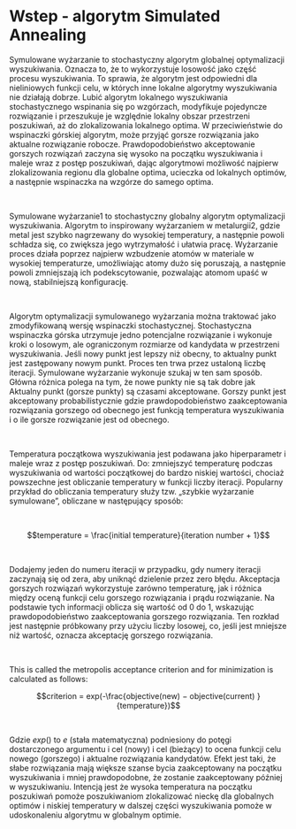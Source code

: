 # Wstep - algorytm Simulated Annealing

Symulowane wyżarzanie to stochastyczny algorytm globalnej optymalizacji wyszukiwania. Oznacza to, że to
wykorzystuje losowość jako część procesu wyszukiwania. To sprawia, że algorytm jest odpowiedni
dla nieliniowych funkcji celu, w których inne lokalne algorytmy wyszukiwania nie działają dobrze. Lubić
algorytm lokalnego wyszukiwania stochastycznego wspinania się po wzgórzach, modyfikuje pojedyncze rozwiązanie i przeszukuje je
względnie lokalny obszar przestrzeni poszukiwań, aż do zlokalizowania lokalnego optima. W przeciwieństwie do wspinaczki górskiej
algorytm, może przyjąć gorsze rozwiązania jako aktualne rozwiązanie robocze. Prawdopodobieństwo
akceptowanie gorszych rozwiązań zaczyna się wysoko na początku wyszukiwania i maleje wraz z
postęp poszukiwań, dając algorytmowi możliwość najpierw zlokalizowania regionu dla
globalne optima, ucieczka od lokalnych optimów, a następnie wspinaczka na wzgórze do samego optima.

<p>&nbsp;</p>

Symulowane wyżarzanie1
to stochastyczny globalny algorytm optymalizacji wyszukiwania. Algorytm to
inspirowany wyżarzaniem w metalurgii2, gdzie metal jest szybko nagrzewany do wysokiej temperatury, a następnie
powoli schładza się, co zwiększa jego wytrzymałość i ułatwia pracę. Wyżarzanie
proces działa poprzez najpierw wzbudzenie atomów w materiale w wysokiej temperaturze, umożliwiając
atomy dużo się poruszają, a następnie powoli zmniejszają ich podekscytowanie, pozwalając atomom upaść
w nową, stabilniejszą konfigurację.

<p>&nbsp;</p>

Algorytm optymalizacji symulowanego wyżarzania można traktować jako zmodyfikowaną wersję
wspinaczki stochastycznej. Stochastyczna wspinaczka górska utrzymuje jedno potencjalne rozwiązanie i
wykonuje kroki o losowym, ale ograniczonym rozmiarze od kandydata w przestrzeni wyszukiwania. Jeśli
nowy punkt jest lepszy niż obecny, to aktualny punkt jest zastępowany nowym
punkt. Proces ten trwa przez ustaloną liczbę iteracji. Symulowane wyżarzanie wykonuje
szukaj w ten sam sposób. Główna różnica polega na tym, że nowe punkty nie są tak dobre jak
Aktualny punkt (gorsze punkty) są czasami akceptowane. Gorszy punkt jest akceptowany probabilistycznie
gdzie prawdopodobieństwo zaakceptowania rozwiązania gorszego od obecnego jest funkcją
temperatura wyszukiwania i o ile gorsze rozwiązanie jest od obecnego.

<p>&nbsp;</p>

Temperatura początkowa wyszukiwania jest podawana jako hiperparametr i maleje wraz z
postęp poszukiwań. Do:
zmniejszyć temperaturę podczas wyszukiwania od wartości początkowej do bardzo niskiej wartości, chociaż
powszechne jest obliczanie temperatury w funkcji liczby iteracji. Popularny przykład
do obliczania temperatury służy tzw. „szybkie wyżarzanie symulowane”, obliczane w następujący sposób:

<p>&nbsp;</p>

$$temperature = \frac{initial temperature}{iteration number + 1}$$

<p>&nbsp;</p>

Dodajemy jeden do numeru iteracji w przypadku, gdy numery iteracji zaczynają się od zera, aby uniknąć
dzielenie przez zero błędu. Akceptacja gorszych rozwiązań wykorzystuje zarówno temperaturę, jak i
różnica między oceną funkcji celu gorszego rozwiązania i prądu
rozwiązanie. Na podstawie tych informacji oblicza się wartość od 0 do 1, wskazując prawdopodobieństwo
zaakceptowania gorszego rozwiązania. Ten rozkład jest następnie próbkowany przy użyciu liczby losowej,
co, jeśli jest mniejsze niż wartość, oznacza akceptację gorszego rozwiązania.

<p>&nbsp;</p>

This is called the metropolis acceptance criterion and for minimization is calculated as
follows:

$$criterion = exp(-\frac{objective(new) − objective(current)
}{temperature})$$

<p>&nbsp;</p>

Gdzie $exp()$ to $e$ (stała matematyczna)
podniesiony do potęgi dostarczonego argumentu i
cel (nowy) i cel (bieżący) to ocena funkcji celu nowego (gorszego)
i aktualne rozwiązania kandydatów. Efekt jest taki, że słabe rozwiązania mają większe szanse bycia
zaakceptowany na początku wyszukiwania i mniej prawdopodobne, że zostanie zaakceptowany później w wyszukiwaniu. Intencją jest
że wysoka temperatura na początku poszukiwań pomoże poszukiwaniom zlokalizować nieckę
dla globalnych optimów i niskiej temperatury w dalszej części wyszukiwania pomoże w udoskonaleniu algorytmu
w globalnym optimie.

<p>&nbsp;</p>

